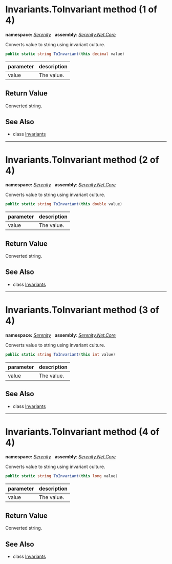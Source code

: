 # Invariants.ToInvariant method (1 of 4)
**namespace:** *[Serenity](../../README.md#serenity-namespace)*   **assembly**: *[Serenity.Net.Core](../../README.md)*

Converts value to string using invariant culture.

```csharp
public static string ToInvariant(this decimal value)
```

| parameter | description |
| --- | --- |
| value | The value. |

## Return Value

Converted string.

## See Also

* class [Invariants](../Invariants.md)

---

# Invariants.ToInvariant method (2 of 4)
**namespace:** *[Serenity](../../README.md#serenity-namespace)*   **assembly**: *[Serenity.Net.Core](../../README.md)*

Converts value to string using invariant culture.

```csharp
public static string ToInvariant(this double value)
```

| parameter | description |
| --- | --- |
| value | The value. |

## Return Value

Converted string.

## See Also

* class [Invariants](../Invariants.md)

---

# Invariants.ToInvariant method (3 of 4)
**namespace:** *[Serenity](../../README.md#serenity-namespace)*   **assembly**: *[Serenity.Net.Core](../../README.md)*

Converts value to string using invariant culture.

```csharp
public static string ToInvariant(this int value)
```

| parameter | description |
| --- | --- |
| value | The value. |

## See Also

* class [Invariants](../Invariants.md)

---

# Invariants.ToInvariant method (4 of 4)
**namespace:** *[Serenity](../../README.md#serenity-namespace)*   **assembly**: *[Serenity.Net.Core](../../README.md)*

Converts value to string using invariant culture.

```csharp
public static string ToInvariant(this long value)
```

| parameter | description |
| --- | --- |
| value | The value. |

## Return Value

Converted string.

## See Also

* class [Invariants](../Invariants.md)